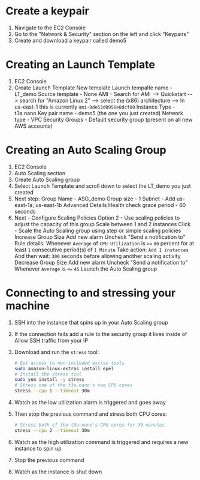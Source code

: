 # Create a keypair

1. Navigate to the EC2 Console
2. Go to the "Network & Security" section on the left and click "Keypairs"
3. Create and download a keypair called demo5

# Creating an Launch Template
1. EC2 Console
2. Create Launch Template
    New template
    Launch tempalte name - LT_demo
    Source template - None
    AMI - Search for AMI --> Quickstart --> search for "Amazon Linux 2" 
        --> select the (x86) architecture
        --> In us-east-1 this is currently `ami-0de53d8956e8dcf80`
    Instance Type - t3a.nano
    Key pair name - demo5 (the one you just created)
    Network type - VPC
    Security Groups - Default security group (present on all new AWS accounts)

# Creating an Auto Scaling Group
1. EC2 Console
2. Auto Scaling section
3. Create Auto Scaling group
4. Select Launch Template and scroll down to select the LT_demo you just created
5. Next step:
    Group Name - ASG_demo
    Group size - 1
    Subnet - Add us-east-1a, us-east-1b
    Advanced Details
        Health check grace period - 60 seconds
6. Next - Configure Scaling Policies
    Option 2 - Use scaling policies to adjust the capacity of this group
    Scale between 1 and 2 instances
    Click - Scale the Auto Scaling group using step or simple scaling policies
        Increase Group Size
            Add new alarm
            Uncheck "Send a notification to"
            Rule details:
                Whenever `Average` of `CPU Utilization` is `>=` `80` percent for at least `1` consecutive period(s) of `1 Minute`
            Take action:
                `Add 1 instances` 
            And then wait:
                `300` seconds before allowing another scaling activity 
        Decrease Group Size
            Add new alarm
            Uncheck "Send a notification to"
            Whenever `Average` is `<=` `45`
        Launch the Auto Scaling group


# Connecting to and stressing your machine 

1. SSH into the instance that spins up in your Auto Scaling group
2. If the connection fails add a rule to the security group it lives inside of
    Allow SSH traffic from your IP
3. Download and run the `stress` tool:
    ```bash 
    # Get access to non-included extras tools
    sudo amazon-linux-extras install epel
    # Install the stress tool
    sudo yum install -y stress
    # Stress one of the t3a.nano's two CPU cores
    stress --cpu 1 --timeout 30m
    ```

4. Watch as the low utilization alarm is triggered and goes away
5. Then stop the previous command and stress both CPU cores: 
    ```bash
    # Stress both of the t3a.nano's CPU cores for 30 minutes
    stress --cpu 2 --timeout 30m
    ```
6. Watch as the high utilization command is triggered and requires a new instance to spin up
7. Stop the previous command
8. Watch as the instance is shut down